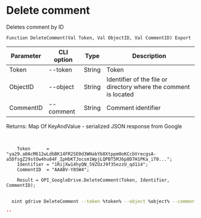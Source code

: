 ﻿---
sidebar_position: 4
---

# Delete comment
 Deletes comment by ID



`Function DeleteComment(Val Token, Val ObjectID, Val CommentID) Export`

  | Parameter | CLI option | Type | Description |
  |-|-|-|-|
  | Token | --token | String | Token |
  | ObjectID | --object | String | Identifier of the file or directory where the comment is located |
  | CommentID | --comment | String | Comment identifier |

  
  Returns:  Map Of KeyAndValue - serialized JSON response from Google

<br/>




```bsl title="Code example"
    Token      = "ya29.a0AcM612wLdbBK14FR2SE0d3WHabYb8Xtppm0oKCcbVrecgsA-a5DfsgZ29stOw4hu84F_IpHbKTJocsm1WpjLQPBT5MJ6p8D7H1PKa_iT0...";
    Identifier = "1RijXw14hyQN_59ZOzJ9f35ezzU_qd114";
    CommentID  = "AAABV-Y8SW4";

    Result = OPI_GoogleDrive.DeleteComment(Token, Identifier, CommentID);
```



```sh title="CLI command example"
    
  oint gdrive DeleteComment --token %token% --object %object% --comment %comment%

```

```json title="Result"
''
```
